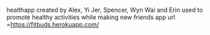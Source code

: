 healthapp created by Alex, Yi Jer, Spencer, Wyn Wai and Erin
used to promote healthy activities while making new friends 
app url =https://fitbuds.herokuapp.com/
